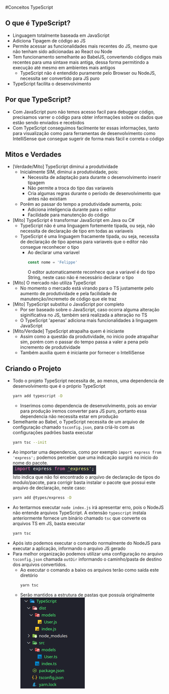 #Conceitos TypeScript

## O que é TypeScript?

- Linguagem totalmente baseada em JavaScript
- Adiciona Tipagem de código ao JS
- Permite acessar as funcionalidades mais recentes do JS, mesmo que não tenham sido adicionadas ao React ou Node
- Tem funcionamento semelhante ao BabelJS, convertendo códigos mais recentes para uma sintaxe mais antiga, dessa forma permitindo a execução até mesmo em ambientes mais antigos
  - TypeScript não é entendido puramente pelo Browser ou NodeJS, necessita ser convertido para JS puro
- TypeScript facilita o desenvolvimento

## Por que TypeScript?

- Com JavaScript puro não temos acesso facil para debuggar código, precisamos varrer o código para obter informações sobre os dados que estão sendo enviados e recebidos
- Com TypeScript conseguimos facilmente ter essas informações, tanto para visualização como para ferramentas de desenvolvimento como IntelliSense que consegue sugerir de forma mais fácil e correta o código

## Mitos e Verdades

- [Verdade/Mito] TypeScript diminui a produtividade
  - Inicialmente SIM, diminui a produtividade, pois:
    - Necessita de adaptação para durante o desenvolvimento inserir tipagem
    - Não permite a troca do tipo das variaveis
    - Cria algumas regras durante o período de desenvolvimento que antes não existiam
  - Porém ao passar do tempo a produtividade aumenta, pois:
    - Adiciona inteligencia durante para o editor
    - Facilidade para manutenção do código
- [Mito] TypeScript é transformar JavaScript em Java ou C#
  - TypeScript não é uma linguagem fortemente tipada, ou seja, não necessita de declaração de tipo em todas as variaveis 
  - TypeScript é uma linguagem fracamente tipada, ou seja, necessita de declaração de tipo apenas para variaveis que o editor não consegue reconhecer o tipo
    - Ao declarar uma variavel
        ```JavaScript
        const nome = 'Felippe' 
        ```
        O editor automaticamente reconhece que a variavel é do tipo String, neste caso não é necessário declarar o tipo
- [Mito] O mercado não utiliza TypeScript
  - No momento o mercado está virando para o TS justamente pelo aumento de produtividade e pela facilidade de manutenção/incremeto de código que ele traz
- [Mito] TypeScript substitui o JavaScript por completo
  - Por ser baseado sobre o JavaScript, caso ocorra alguma alteração siginificativa no JS, também será realizada a alteração no TS
  - O TypeScript 'apenas' adiciona mais funcionalidades à linguagem JavaScript
- [Mito/Verdade] TypeScript atrapalha quem é iniciante
  - Assim como a questão da produtividade, no inicio pode atrapalhar sim, porém com o passar do tempo passa a valer a pena pelo incremento de produtividade 
  - Também auxilia quem é iniciante por fornecer o IntelliSense

## Criando o Projeto

- Todo o projeto TypeScript necessita de, ao menos, uma dependencia de desenvolvimento que é o próprio TypeScript
    ```Bash
    yarn add typescript -D
    ```
  - Inserimos como dependencia de desenvolvimento, pois ao enviar para produção iremos converter para JS puro, portanto essa dependencia não necessita estar em produção
- Semelhante ao Babel, o TypeScript necessita de um arquivo de configuração chamado `tsconfig.json`, para criá-lo com as configurações padrões basta executar
    ```Bash
    yarn tsc --init
    ```
- Ao importar uma dependencia, como por exemplo `import express from 'express';` podemos perceber que uma indicação surgirá no inicio do nome do pacote.
<img src="Assets/typescript-indicacao.png" style="display:block"> </img>
Isto indica que não foi encontrado o arquivo de declaração de tipos do modulo/pacote, para corrigir basta instalar o pacote que possui este arquivo de declaração, neste caso: 
    ```Bash
    yarn add @types/express -D
    ```
- Ao tentarmos executar `node index.js` irá apresentar erro, pois o NodeJS não entende arquivos TypeScript. A extensão `typescript` instala anteriormente fornece um binário chamado `tsc` que converte os arquivos TS em JS, basta executar
    ```Bash
    yarn tsc
    ``` 
- Após isto podemos executar o comando normalmente do NodeJS para executar a aplicação, informando o arquivo JS gerado
- Para melhor organização podemos utilizar uma configuração no arquivo `tsconfig.json` chamada `outDir` informando o caminho/pasta de destino dos arquivos convertidos.
  - Ao executar o comando a baixo os arquivos terão como saída este diretório
    ```Bash
    yarn tsc
    ```
  - Serão mantidos a estrutura de pastas que possuía originalmente
    <img src="Assets/tree-ts.png" style="display:block"> </img>